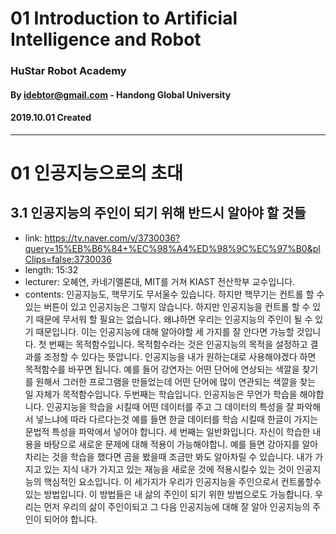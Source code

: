 
# 01 Introduction to Artificial Intelligence and Robot
### HuStar Robot Academy
#### By idebtor@gmail.com - Handong Global University
#### 2019.10.01 Created
-------------------------------
# 01 인공지능으로의 초대

## 3.1 인공지능의 주인이 되기 위해 반드시 알아야 할 것들

- link: https://tv.naver.com/v/3730036?query=15%EB%B6%84+%EC%98%A4%ED%98%9C%EC%97%B0&plClips=false:3730036
- length: 15:32
- lecturer: 오혜연,  카네기멜론대, MIT를 거쳐 KIAST 전산학부 교수입니다.  
- contents: 인공지능도, 핵무기도 무서울수 있습니다. 하지만 핵무기는 컨트롤 할 수 있는 버튼이 있고 인공지능은 그렇지 않습니다. 하지만 인공지능을 컨트롤 할 수 있기 때문에 무서워 할 필요는 없습니다. 왜냐하면 우리는 인공지능의 주인이 될 수 있기 때문입니다. 이는 인공지능에 대해 알아야할 세 가지를 잘 안다면 가능할 것입니다. 첫 번째는 목적함수입니다. 목적함수라는 것은 인공지능의 목적을 설정하고 결과를 조정할 수 있다는 뜻압니다. 인공지능을 내가 원하는대로 사용해야겠다 하면 목적함수를 바꾸면 됩니다. 예를 들어 강연자는 어떤 단어에 연상되는 색깔을 찾기를 원해서 그러한 프로그램을 만들었는데 어떤 단어에 많이 연관되는 색깔을 찾는 일 자체가 목적함수입니다. 두번째는 학습입니다. 인공지능은 무언가 학습을 해야합니다. 인공지능을 학습을 시킬때 어떤 데이터를 주고 그 데이터의 특성을 잘 파악해서 넣느냐에 따라 다르다는것 예를 들면 한글 데이터를 학습 시킬때 한글이 가지는 문법적 특성을 파악에서 넣어야 합니다. 세 번째는 일반화입니다.  자신이 학습한 내용을 바탕으로 새로운 문제에 대해 적용이 가능해야합니. 예를 들면 강아지를 알아차리는 것을 학습을 했다면 곰을 봤을때 조금만 봐도 알아차릴 수 있습니다. 내가 가지고 있는 지식 내가 가지고 있는 재능을 새로운 것에 적용시킬수 있는 것이 인공지능의 핵심적인 요소입니다. 이 세가지가 우리가 인공지능을 주인으로서 컨트롤할수있는 방법입니다. 이 방법들은 내 삶의 주인이 되기 위한 방법으로도 가능합니다. 우리는 먼저 우리의 삶이 주인이되고 그 다음 인공지능에 대해 잘 알아 인공지능의 주인이 되어야 합니다.
